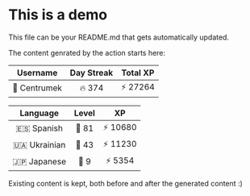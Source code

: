 # This is a demo

This file can be your README.md that gets automatically updated.

The content genrated by the action starts here:

<!--START_SECTION:duolingoStats-->
<!-- Automatically generated with https://github.com/centrumek/duolingo-readme-stats-->

| Username | Day Streak | Total XP |
|:---:|:---:|:---:|
| 👤 Centrumek | 🔥 374 | ⚡ 27264 |

| Language | Level | XP |
|:---:|:---:|:---:|
| 🇪🇸 Spanish | 👑 81 | ⚡ 10680 |
| 🇺🇦 Ukrainian | 👑 43 | ⚡ 11230 |
| 🇯🇵 Japanese | 👑 9 | ⚡ 5354 |

<!--END_SECTION:duolingoStats-->

Existing content is kept, both before and after the generated content :)